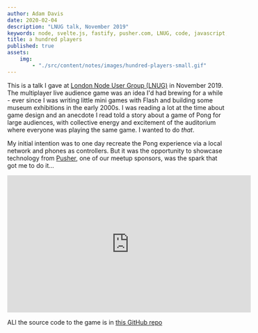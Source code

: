 ```yaml
---
author: Adam Davis  
date: 2020-02-04  
description: "LNUG talk, November 2019"
keywords: node, svelte.js, fastify, pusher.com, LNUG, code, javascript, sockets
title: a hundred players
published: true 
assets:
    img: 
        - "./src/content/notes/images/hundred-players-small.gif"
---
```


This is a talk I gave at [London Node User Group (LNUG)](https://lnug.org) in November 2019. The multiplayer live audience game was an idea I'd had brewing for a while - ever since I was writing little mini games with Flash and building some museum exhibitions in the early 2000s. I was reading a lot at the time about game design and an anecdote I read told a story about a game of Pong for large audiences, with collective energy and excitement of the auditorium where everyone was playing the same game. I wanted to do _that_.

My initial intention was to one day recreate the Pong experience via a local network and phones as controllers. But it  was the opportunity to showcase technology from [Pusher](https://pusher.com), one of our meetup sponsors, was the spark that got me to do it...

<iframe width="560" height="315" src="https://www.youtube.com/embed/-WDiQJ0zqNE" frameborder="0" allow="accelerometer; autoplay; encrypted-media; gyroscope; picture-in-picture" allowfullscreen></iframe>

ALl the source code to the game is in [this GitHub repo](https://github.com/admataz/hundred-players)